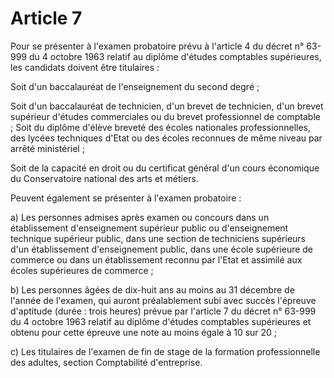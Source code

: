 # Article 7

Pour se présenter à l'examen probatoire prévu à l'article 4 du décret n° 63-999 du 4 octobre 1963 relatif au diplôme d'études comptables supérieures, les candidats doivent être titulaires :

Soit d'un baccalauréat de l'enseignement du second degré ;

Soit d'un baccalauréat de technicien, d'un brevet de technicien, d'un brevet supérieur d'études commerciales ou du brevet professionnel de comptable ;  Soit du diplôme d'élève breveté des écoles nationales professionnelles, des lycées techniques d'Etat ou des écoles reconnues de même niveau par arrêté ministériel ;

Soit de la capacité en droit ou du certificat général d'un cours économique du Conservatoire national des arts et métiers.

Peuvent également se présenter à l'examen probatoire :

a) Les personnes admises après examen ou concours dans un établissement d'enseignement supérieur public ou d'enseignement technique supérieur public, dans une section de techniciens supérieurs d'un établissement d'enseignement public, dans une école supérieure de commerce ou dans un établissement reconnu par l'Etat et assimilé aux écoles supérieures de commerce ;

b) Les personnes âgées de dix-huit ans au moins au 31 décembre de l'année de l'examen, qui auront préalablement subi avec succès l'épreuve d'aptitude (durée : trois heures) prévue par l'article 7 du décret n° 63-999 du 4 octobre 1963 relatif au diplôme d'études comptables supérieures et obtenu pour cette épreuve une note au moins égale à 10 sur 20 ;

c) Les titulaires de l'examen de fin de stage de la formation professionnelle des adultes, section Comptabilité d'entreprise.
